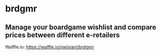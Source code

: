 # brdgmr
## Manage your boardgame wishlist and compare prices between different e-retailers

Waffle.io: https://waffle.io/nielsjani/brdgmr
